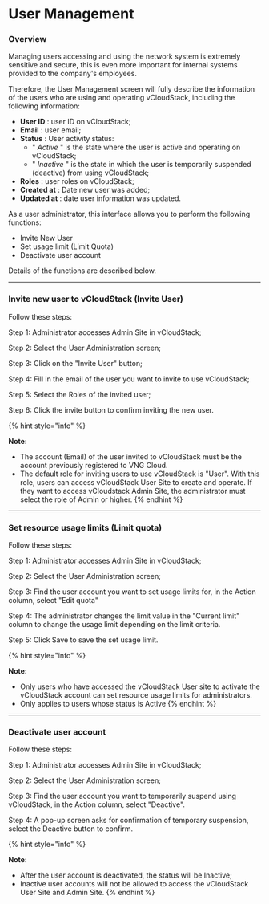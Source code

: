 # User Management

### Overview <a href="#tong-quan" id="tong-quan"></a>

Managing users accessing and using the network system is extremely sensitive and secure, this is even more important for internal systems provided to the company's employees.

Therefore, the User Management screen will fully describe the information of the users who are using and operating vCloudStack, including the following information:

* **User ID** : user ID on vCloudStack;
* **Email** : user email;
* **Status** : User activity status:
  * " _Active_ " is the state where the user is active and operating on vCloudStack;
  * " _Inactive_ " is the state in which the user is temporarily suspended (deactive) from using vCloudStack;
* **Roles** : user roles on vCloudStack;
* **Created at** : Date new user was added;
* **Updated at** : date user information was updated.

As a user administrator, this interface allows you to perform the following functions:

* Invite New User
* Set usage limit (Limit Quota)
* Deactivate user account

Details of the functions are described below.

***

### Invite new user to vCloudStack (Invite User) <a href="#moi-nguoi-dung-moi-vao-vcloudstack-invite-user" id="moi-nguoi-dung-moi-vao-vcloudstack-invite-user"></a>

Follow these steps:

Step 1: Administrator accesses Admin Site in vCloudStack;

Step 2: Select the User Administration screen;

Step 3: Click on the "Invite User" button;

Step 4: Fill in the email of the user you want to invite to use vCloudStack;

Step 5: Select the Roles of the invited user;

Step 6: Click the invite button to confirm inviting the new user.

{% hint style="info" %}


**Note:**

* The account (Email) of the user invited to vCloudStack must be the account previously registered to VNG Cloud.
* The default role for inviting users to use vCloudStack is "User". With this role, users can access vCloudStack User Site to create and operate. If they want to access vCloudstack Admin Site, the administrator must select the role of Admin or higher.
{% endhint %}

***

### Set resource usage limits (Limit quota) <a href="#thiet-lap-gioi-han-su-dung-tai-nguyen-limit-quota" id="thiet-lap-gioi-han-su-dung-tai-nguyen-limit-quota"></a>

Follow these steps:

Step 1: Administrator accesses Admin Site in vCloudStack;

Step 2: Select the User Administration screen;

Step 3: Find the user account you want to set usage limits for, in the Action column, select "Edit quota"

Step 4: The administrator changes the limit value in the "Current limit" column to change the usage limit depending on the limit criteria.

Step 5: Click Save to save the set usage limit.

{% hint style="info" %}


**Note:**

* Only users who have accessed the vCloudStack User site to activate the vCloudStack account can set resource usage limits for administrators.
* Only applies to users whose status is Active
{% endhint %}

***

### Deactivate user account <a href="#tam-ngung-tai-khoan-nguoi-dung-deactive" id="tam-ngung-tai-khoan-nguoi-dung-deactive"></a>

Follow these steps:

Step 1: Administrator accesses Admin Site in vCloudStack;

Step 2: Select the User Administration screen;

Step 3: Find the user account you want to temporarily suspend using vCloudStack, in the Action column, select "Deactive".

Step 4: A pop-up screen asks for confirmation of temporary suspension, select the Deactive button to confirm.

{% hint style="info" %}


**Note:**

* After the user account is deactivated, the status will be Inactive;
* Inactive user accounts will not be allowed to access the vCloudStack User Site and Admin Site.
{% endhint %}
